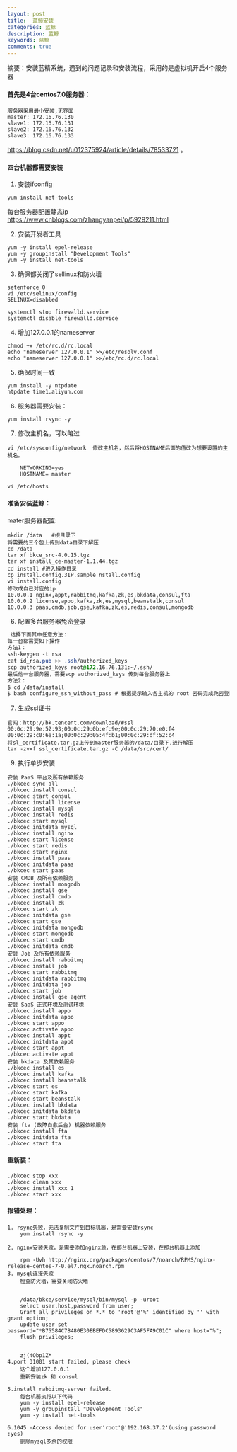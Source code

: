 ```yaml
---
layout: post
title:  蓝鲸安装
categories: 蓝鲸
description: 蓝鲸
keywords: 蓝鲸
comments: true
---
```


摘要：安装蓝精系统，遇到的问题记录和安装流程，采用的是虚拟机开启4个服务器

#### 首先是4台centos7.0服务器：
```angular2html
服务器采用最小安装,无界面
master: 172.16.76.130
slave1: 172.16.76.131
slave2: 172.16.76.132
slave3: 172.16.76.133

```


  <https://blog.csdn.net/u012375924/article/details/78533721>
。

#### 四台机器都需要安装


1. 安装ifconfig
```angular2html
yum install net-tools

```
每台服务器配置静态ip
    <https://www.cnblogs.com/zhangyanpei/p/5929211.html>     


2. 安装开发者工具
```angular2html
yum -y install epel-release
yum -y groupinstall "Development Tools"
yum -y install net-tools
```
        
3. 确保都关闭了sellinux和防火墙
```angular2html
setenforce 0
vi /etc/selinux/config
SELINUX=disabled

systemctl stop firewalld.service
systemctl disable firewalld.service
```

4. 增加127.0.0.1的nameserver
```angular2html
chmod +x /etc/rc.d/rc.local
echo "nameserver 127.0.0.1" >>/etc/resolv.conf
echo "nameserver 127.0.0.1" >>/etc/rc.d/rc.local
```

5. 确保时间一致
```angular2html
yum install -y ntpdate
ntpdate time1.aliyun.com
```
        
6. 服务器需要安装：
```angular2html
yum install rsync -y
```
        

7. 修改主机名，可以略过
```angular2html
vi /etc/sysconfig/network  修改主机名，然后将HOSTNAME后面的值改为想要设置的主机名。

    NETWORKING=yes
    HOSTNAME= master

vi /etc/hosts
```


#### 准备安装蓝鲸：

mater服务器配置:
```angular2html
mkdir /data   #根目录下
将需要的三个包上传到data目录下解压
cd /data
tar xf bkce_src-4.0.15.tgz
tar xf install_ce-master-1.1.44.tgz
cd install #进入操作目录
cp install.config.3IP.sample nstall.config
vi install.config
修改成自己对应的ip
10.0.0.1 nginx,appt,rabbitmq,kafka,zk,es,bkdata,consul,fta
10.0.0.2 license,appo,kafka,zk,es,mysql,beanstalk,consul
10.0.0.3 paas,cmdb,job,gse,kafka,zk,es,redis,consul,mongodb

```
       
6. 配置多台服务器免密登录
```css
 选择下面其中任意方法：
每一台都需要如下操作
方法1：
ssh-keygen -t rsa
cat id_rsa.pub >> .ssh/authorized_keys
scp authorized_keys root@172.16.76.131:~/.ssh/
最后他一台服务器，需要scp authorized_keys 传到每台服务器上
方法2：
$ cd /data/install
$ bash configure_ssh_without_pass # 根据提示输入各主机的 root 密码完成免密登陆配置
```


7. 生成ssl证书
```apple js
官网：http://bk.tencent.com/download/#ssl
00:0c:29:9e:52:93;00:0c:29:0b:ef:9e;00:0c:29:70:e0:f4
00:0c:29:c0:6e:1a;00:0c:29:05:4f:b1;00:0c:29:df:52:c4
将sl_certificate.tar.gz上传到master服务器的/data/目录下,进行解压
tar -zvxf ssl_certificate.tar.gz -C /data/src/cert/
```


9. 执行单步安装
```angularjs
安装 PaaS 平台及所有依赖服务
./bkcec sync all
./bkcec install consul
./bkcec start consul
./bkcec install license
./bkcec install mysql
./bkcec install redis
./bkcec start mysql
./bkcec initdata mysql
./bkcec install nginx
./bkcec start license
./bkcec start redis
./bkcec start nginx
./bkcec install paas
./bkcec initdata paas
./bkcec start paas
安装 CMDB 及所有依赖服务
./bkcec install mongodb
./bkcec install gse
./bkcec install cmdb
./bkcec install zk
./bkcec start zk
./bkcec initdata gse
./bkcec start gse
./bkcec initdata mongodb
./bkcec start mongodb
./bkcec start cmdb
./bkcec initdata cmdb
安装 Job 及所有依赖服务
./bkcec install rabbitmq
./bkcec install job
./bkcec start rabbitmq
./bkcec initdata rabbitmq
./bkcec initdata job
./bkcec start job
./bkcec install gse_agent
安装 SaaS 正式环境及测试环境
./bkcec install appo
./bkcec initdata appo
./bkcec start appo
./bkcec activate appo
./bkcec install appt
./bkcec initdata appt
./bkcec start appt
./bkcec activate appt
安装 bkdata 及其依赖服务
./bkcec install es
./bkcec install kafka
./bkcec install beanstalk
./bkcec start es
./bkcec start kafka
./bkcec start beanstalk
./bkcec install bkdata
./bkcec initdata bkdata
./bkcec start bkdata
安装 fta (故障自愈后台) 机器依赖服务
./bkcec install fta
./bkcec initdata fta
./bkcec start fta

```
#### 重新装：
```angularjs
./bkcec stop xxx
./bkcec clean xxx
./bkcec install xxx 1
./bkcec start xxx
```
    

#### 报错处理：
```angular2html
1. rsync失败，无法复制文件到目标机器，是需要安装rsync
    yum install rsync -y

2. nginx安装失败，是需要添加nginx源，在那台机器上安装，在那台机器上添加

    rpm -Uvh http://nginx.org/packages/centos/7/noarch/RPMS/nginx-release-centos-7-0.el7.ngx.noarch.rpm
3. mysql连接失败
    检查防火墙，需要关闭防火墙


    /data/bkce/service/mysql/bin/mysql -p -uroot
    select user,host,password from user;
    Grant all privileges on *.* to 'root'@'%' identified by '' with grant option;
    update user set password="*B75584C7B480E30EBEFDC5893629C3AF5FA9C01C" where host="%";
    flush privileges;


    zj(4Obp1Z*
4.port 31001 start failed, please check
    这个增加127.0.0.1
    重新安装zk 和 consul

5.install rabbitmq-server failed.
    每台机器执行以下代码
    yum -y install epel-release
    yum -y groupinstall "Development Tools"
    yum -y install net-tools

6.1045 -Access denied for user'root'@'192.168.37.2'(using password :yes)
    删除mysql多余的权限
```







